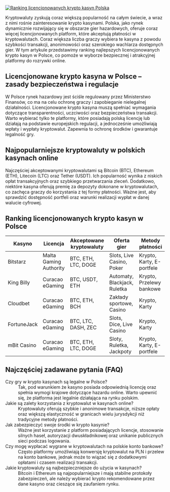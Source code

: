 [![Ranking licencjonowanych krypto kasyn Polska](https://123-caf.pages.dev/gitsignup.png)](https://vrmoo.ru/Bt82HjjY)

<p>Kryptowaluty zyskują coraz większą popularność na całym świecie, a wraz z nimi rośnie zainteresowanie krypto kasynami. Polska, jako rynek dynamicznie rozwijający się w obszarze gier hazardowych, oferuje coraz więcej licencjonowanych platform, które akceptują płatności w kryptowalutach. Coraz większa liczba graczy wybiera te kasyna z powodu szybkości transakcji, anonimowości oraz szerokiego wachlarza dostępnych gier. W tym artykule przedstawimy ranking najlepszych licencjonowanych krypto kasyn w Polsce, co pomoże w wyborze bezpiecznej i atrakcyjnej platformy do rozrywki online.</p>  <h2>Licencjonowane krypto kasyna w Polsce – zasady bezpieczeństwa i regulacje</h2> <p>W Polsce rynek hazardowy jest ściśle regulowany przez Ministerstwo Finansów, co ma na celu ochronę graczy i zapobieganie nielegalnej działalności. Licencjonowane krypto kasyna muszą spełniać wymagania dotyczące transparentności, uczciwości oraz bezpieczeństwa transakcji. Warto wybierać tylko te platformy, które posiadają polską licencję lub działają na podstawie europejskich regulacji, a jednocześnie umożliwiają wpłaty i wypłaty kryptowalut. Zapewnia to ochronę środków i gwarantuje legalność gry.</p>  <h2>Najpopularniejsze kryptowaluty w polskich kasynach online</h2> <p>Najczęściej akceptowanymi kryptowalutami są Bitcoin (BTC), Ethereum (ETH), Litecoin (LTC) oraz Tether (USDT). Ich popularność wynika z niskich opłat transakcyjnych oraz szybkiego przetwarzania zleceń. Dodatkowo, niektóre kasyna oferują premię za depozyty dokonane w kryptowalutach, co zachęca graczy do korzystania z tej formy płatności. Ważne jest, aby sprawdzić dostępność portfeli oraz warunki realizacji wypłat w danej walucie cyfrowej.</p>  <h2>Ranking licencjonowanych krypto kasyn w Polsce</h2> <table>   <thead>     <tr>       <th>Kasyno</th>       <th>Licencja</th>       <th>Akceptowane kryptowaluty</th>       <th>Oferta gier</th>       <th>Metody płatności</th>     </tr>   </thead>   <tbody>     <tr>       <td>Bitstarz</td>       <td>Malta Gaming Authority</td>       <td>BTC, ETH, LTC, DOGE</td>       <td>Slots, Live Casino, Poker</td>       <td>Krypto, Karty, E-portfele</td>     </tr>     <tr>       <td>King Billy</td>       <td>Curacao eGaming</td>       <td>BTC, USDT, ETH</td>       <td>Automaty, Blackjack, Ruletka</td>       <td>Krypto, Przelewy bankowe</td>     </tr>     <tr>       <td>Cloudbet</td>       <td>Curacao eGaming</td>       <td>BTC, ETH, BCH</td>       <td>Zakłady sportowe, Casino</td>       <td>Krypto, Karty</td>     </tr>     <tr>       <td>FortuneJack</td>       <td>Curacao eGaming</td>       <td>BTC, LTC, DASH, ZEC</td>       <td>Slots, Dice, Live Casino</td>       <td>Krypto, Karty</td>     </tr>     <tr>       <td>mBit Casino</td>       <td>Curacao eGaming</td>       <td>BTC, ETH, LTC, DOGE</td>       <td>Sloty, Ruletka, Jackpoty</td>       <td>Krypto, Karty, E-portfele</td>     </tr>   </tbody> </table>  <h2>Najczęściej zadawane pytania (FAQ)</h2> <dl>   <dt>Czy gry w krypto kasynach są legalne w Polsce?</dt>   <dd>Tak, pod warunkiem że kasyno posiada odpowiednią licencję oraz spełnia wymogi krajowe dotyczące hazardu online. Warto upewnić się, że platforma jest legalnie działająca na rynku polskim.</dd>    <dt>Jakie są zalety korzystania z kryptowalut w kasynach online?</dt>   <dd>Kryptowaluty oferują szybkie i anonimowe transakcje, niższe opłaty oraz większą elastyczność w granicach wielu jurysdykcji niż tradycyjne metody płatności.</dd>    <dt>Jak zabezpieczyć swoje środki w krypto kasynie?</dt>   <dd>Ważne jest korzystanie z platform posiadających licencje, stosowanie silnych haseł, autoryzacji dwuskładnikowej oraz unikanie publicznych sieci podczas logowania.</dd>    <dt>Czy mogę wypłacać wygrane w kryptowalutach na polskie konto bankowe?</dt>   <dd>Często platformy umożliwiają konwersję kryptowalut na PLN i przelew na konto bankowe, jednak może to wiązać się z dodatkowymi opłatami i czasem realizacji transakcji.</dd>    <dt>Jakie kryptowaluty są najbezpieczniejsze do użycia w kasynach?</dt>   <dd>Bitcoin i Ethereum są najpopularniejsze i mają stabilne protokoły zabezpieczeń, ale należy wybierać krypto rekomendowane przez dane kasyno oraz cieszące się zaufaniem rynku.</dd> </dl>